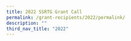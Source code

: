 ```yaml
---
title: 2022 SSRTG Grant Call
permalink: /grant-recipients/2022/permalink/
description: ""
third_nav_title: "2022"
---
```

